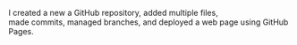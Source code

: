 I created a new a GitHub repository, added multiple files,  
made commits, managed branches, and deployed a web page using GitHub Pages.  

